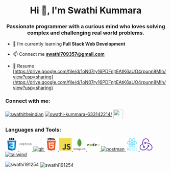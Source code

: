 <h1 align="center">Hi 👋, I'm Swathi Kummara</h1>
<h3 align="center">Passionate programmer with a curious mind who loves solving complex and challenging real world problems.</h3>

- 🌱 I’m currently learning **Full Stack Web Development**



- 📫 Connect me **swathi709357@gmail.com**

- 📄 Resume [https://drive.google.com/file/d/1oN07ry16PDFnjtEAtK6aUO4rpunn8MIh/view?usp=sharing](https://drive.google.com/file/d/1oN07ry16PDFnjtEAtK6aUO4rpunn8MIh/view?usp=sharing)
 
<h3 align="left">Connect with me:</h3>
<p align="left">
<a href="https://twitter.com/swathitheindian" target="blank"><img align="center" src="https://raw.githubusercontent.com/rahuldkjain/github-profile-readme-generator/master/src/images/icons/Social/twitter.svg" alt="swathitheindian" height="30" width="40" /></a>
<a href="https://linkedin.com/in/swathi-kummara-633142214/" target="blank"><img align="center" src="https://raw.githubusercontent.com/rahuldkjain/github-profile-readme-generator/master/src/images/icons/Social/linked-in-alt.svg" alt="swathi-kummara-633142214/" height="30" width="40" /></a>
   <a href="https://swathi191254.github.io/portfolio2/index.html"><img width=30px; height=30px;target="blank" align="center" src="https://encrypted-tbn0.gstatic.com/images?q=tbn:ANd9GcQQ4dHCDBxkvJDHMT3eRRint1-CbP48-97sFAmpe3oOHwQ2qlUA1lSk1NdYrD6EXyGSBfA&usqp=CAU"></a>

</p>

<h3 align="left">Languages and Tools:</h3>
<p align="left"> <a href="https://www.w3schools.com/css/" target="_blank" rel="noreferrer"> <img src="https://raw.githubusercontent.com/devicons/devicon/master/icons/css3/css3-original-wordmark.svg" alt="css3" width="40" height="40"/> </a> <a href="https://expressjs.com" target="_blank" rel="noreferrer"> <img src="https://raw.githubusercontent.com/devicons/devicon/master/icons/express/express-original-wordmark.svg" alt="express" width="40" height="40"/> </a> <a href="https://git-scm.com/" target="_blank" rel="noreferrer"> <img src="https://www.vectorlogo.zone/logos/git-scm/git-scm-icon.svg" alt="git" width="40" height="40"/> </a> <a href="https://www.w3.org/html/" target="_blank" rel="noreferrer"> <img src="https://raw.githubusercontent.com/devicons/devicon/master/icons/html5/html5-original-wordmark.svg" alt="html5" width="40" height="40"/> </a> <a href="https://developer.mozilla.org/en-US/docs/Web/JavaScript" target="_blank" rel="noreferrer"> <img src="https://raw.githubusercontent.com/devicons/devicon/master/icons/javascript/javascript-original.svg" alt="javascript" width="40" height="40"/> </a> <a href="https://www.mongodb.com/" target="_blank" rel="noreferrer"> <img src="https://raw.githubusercontent.com/devicons/devicon/master/icons/mongodb/mongodb-original-wordmark.svg" alt="mongodb" width="40" height="40"/> </a> <a href="https://nodejs.org" target="_blank" rel="noreferrer"> <img src="https://raw.githubusercontent.com/devicons/devicon/master/icons/nodejs/nodejs-original-wordmark.svg" alt="nodejs" width="40" height="40"/> </a> <a href="https://postman.com" target="_blank" rel="noreferrer"> <img src="https://www.vectorlogo.zone/logos/getpostman/getpostman-icon.svg" alt="postman" width="40" height="40"/> </a> <a href="https://reactjs.org/" target="_blank" rel="noreferrer"> <img src="https://raw.githubusercontent.com/devicons/devicon/master/icons/react/react-original-wordmark.svg" alt="react" width="40" height="40"/> </a> <a href="https://redux.js.org" target="_blank" rel="noreferrer"> <img src="https://raw.githubusercontent.com/devicons/devicon/master/icons/redux/redux-original.svg" alt="redux" width="40" height="40"/> </a> <a href="https://tailwindcss.com/" target="_blank" rel="noreferrer"> <img src="https://www.vectorlogo.zone/logos/tailwindcss/tailwindcss-icon.svg" alt="tailwind" width="40" height="40"/> </a> </p>

<p><img align="left" src="https://github-readme-stats.vercel.app/api/top-langs?username=swathi191254&show_icons=true&locale=en&layout=compact" alt="swathi191254" /></p>

<p>&nbsp;<img align="center" src="https://github-readme-stats.vercel.app/api?username=swathi191254&show_icons=true&locale=en" alt="swathi191254" /></p>
